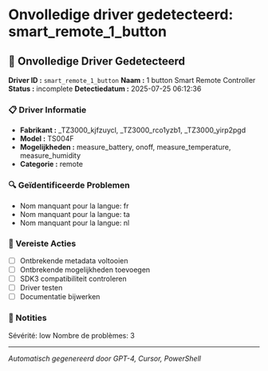 # Onvolledige driver gedetecteerd: smart_remote_1_button

## 🚨 Onvolledige Driver Gedetecteerd

**Driver ID :** `smart_remote_1_button`
**Naam :** 1 button Smart Remote Controller
**Status :** incomplete
**Detectiedatum :** 2025-07-25 06:12:36

### 📋 Driver Informatie
- **Fabrikant :** _TZ3000_kjfzuycl, _TZ3000_rco1yzb1, _TZ3000_yirp2pgd
- **Model :** TS004F
- **Mogelijkheden :** measure_battery, onoff, measure_temperature, measure_humidity
- **Categorie :** remote

### 🔍 Geïdentificeerde Problemen
- Nom manquant pour la langue: fr
- Nom manquant pour la langue: ta
- Nom manquant pour la langue: nl

### 🎯 Vereiste Acties
- [ ] Ontbrekende metadata voltooien
- [ ] Ontbrekende mogelijkheden toevoegen
- [ ] SDK3 compatibiliteit controleren
- [ ] Driver testen
- [ ] Documentatie bijwerken

### 📝 Notities
Sévérité: low
Nombre de problèmes: 3

---
*Automatisch gegenereerd door GPT-4, Cursor, PowerShell*

